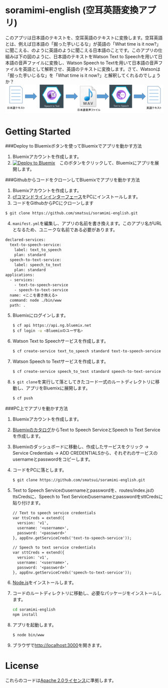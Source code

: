 # soramimi-english (空耳英語変換アプリ)
このアプリは日本語のテキストを、空耳英語のテキストに変換します。空耳英語とは、例えば日本語の「掘った芋いじるな」が英語の「What time is it now?」に聞こえる、のように英語のように聞こえる日本語のことです。このアプリの仕組みは下の図のように、日本語のテキストをWatson Text to Speechを用いて日本語の音声ファイルに変換し、Watson Speech to Textを用いて日本語の音声ファイルを英語として解釈させ、英語のテキストに変換します。さて、Watsonは「掘った芋いじるな」を「What time is it now?」と解釈してくれるのでしょうか？
![Overview of the application architecture](overview.png)

Getting Started
================================================
###Deploy to Bluemixボタンを使ってBluemixでアプリを動かす方法
1. Bluemixアカウントを作成します。
2. [![Deploy to Bluemix](https://bluemix.net/deploy/button.png)](https://bluemix.net/deploy?repository=https://github.com/smatsui/soramimi-english.git)　このボタンをクリックして、Bluemixにアプリを展開します。

###GithubからコードをクローンしてBluemixでアプリを動かす方法
1. Bluemixアカウントを作成します。
2. [cfコマンドラインインターフェース](https://github.com/cloudfoundry/cli)をPCにインストールします。
3.  コードをGithubからPCにクローンします
   ```sh
   $ git clone https://github.com/smatsui/soramimi-english.git
   ```
   
4. `manifest.yml`を編集し、アプリの名前を書き換えます。このアプリ名がURLとなるため、ユニークな名前である必要があります。
  ```none
  declared-services:
    text-to-speech-service:
      label: text_to_speech
      plan: standard
    speech-to-text-service:
      label: speech_to_text
      plan: standard
  applications:
    - services:
      - text-to-speech-service
      - speech-to-text-service
    name: <ここを書き換える>
    command: node ./bin/www
    path: .
  ```
  
5. Bluemixにログインします。
   ```sh
   $ cf api https://api.ng.bluemix.net
   $ cf login -u <Bluemixのユーザ名>
   ```
   
6. Watson Text to Speechサービスを作成します。
   ```sh
   $ cf create-service text_to_speech standard text-to-speech-service
   ```
   
6. Watson Speech to Textサービスを作成します。
   ```sh
   $ cf create-service speech_to_text standard speech-to-text-service
   ```
   
7. `$ git clone`を実行して落としてきたコード一式のルートディレクトリに移動し、アプリをBluemixに展開します。
   ```sh
   $ cf push
   ```

###PC上でアプリを動かす方法
1. Bluemixアカウントを作成します。
2. [Bluemixのカタログ](https://console.ng.bluemix.net/catalog/)からText to Speech ServiceとSpeech to Text Serviceを作成します。
3. Bluemixのダッシュボードに移動し、作成したサービスをクリック &rarr; Service Credentials &rarr; ADD CREDENTIALSから、それぞれのサービスのusernameとpasswordをコピーします。
4. コードをPCに落とします。  
   ```sh
   $ git clone https://github.com/smatsui/soramimi-english.git
   ```
   
5. Text to Speech Serviceのusernameとpasswordを、routes/index.jsのttsCredsに、Speech to Text ServiceのusernameとpasswordをsttCredsに貼り付けます。
   ```
   // Text to speech service credentials
   var ttsCreds = extend({
     version: 'v1',
     username: '<username>',
     password: '<password>'
   }, appEnv.getServiceCreds('text-to-speech-service'));
   ```
   ```
   // Speech to text service credentials
   var sttCreds = extend({
     version: 'v1',
     username: '<username>',
     password: '<password>'
   }, appEnv.getServiceCreds('speech-to-text-service'));
   ```
6. [Node.js](http://nodejs.org/)をインストールします。
7. コードのルートディレクトリに移動し、必要なパッケージをインストールします。
   ```sh
   cd soramimi-english
   npm install
   ```

8. アプリを起動します。
   ```sh
   $ node bin/www
   ```

9. ブラウザで[http://localhost:3000](http://localhost:3000)を開きます。

License
================================================
これらのコードは[Apache 2.0ライセンス](LICENSE)に準拠します。
